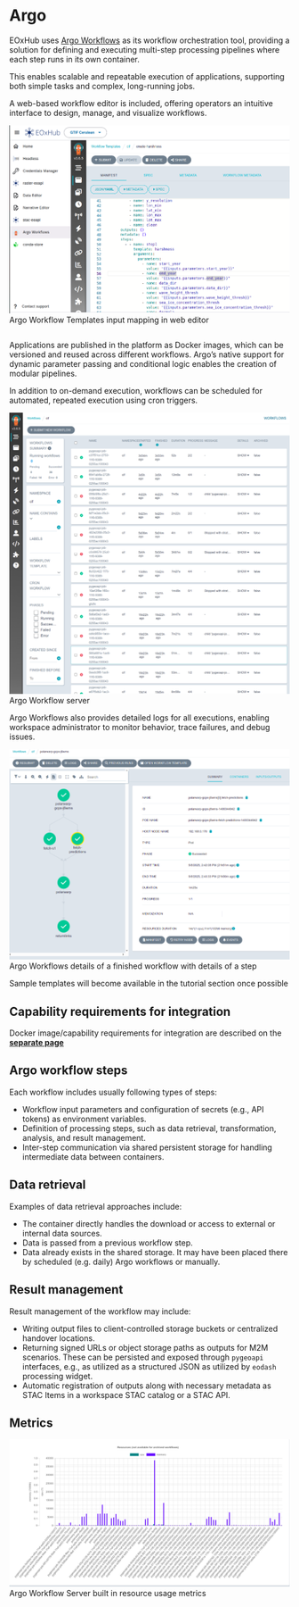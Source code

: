 # Argo

EOxHub uses [Argo Workflows](https://argoproj.github.io/workflows/) as its workflow orchestration tool, providing a solution for defining and executing multi-step processing pipelines where each step runs in its own container.

This enables scalable and repeatable execution of applications, supporting both simple tasks and complex, long-running jobs.

A web-based workflow editor is included, offering operators an intuitive interface to design, manage, and visualize workflows.

![argo_editor](assets/argo_editor.png)
Argo Workflow Templates input mapping in web editor

```{note} Like any other application Conda Store might not be available in your EOxHub Workspace. Contact your workspace admin to change this.
```

Applications are published in the platform as Docker images, which can be versioned and reused across different workflows. Argo’s native support for dynamic parameter passing and conditional logic enables the creation of modular pipelines.

In addition to on-demand execution, workflows can be scheduled for automated, repeated execution using cron triggers.

![argo_workflows](assets/argo_workflows.png)
Argo Workflow server

Argo Workflows also provides detailed logs for all executions, enabling workspace administrator to monitor behavior, trace failures, and debug issues.

![argo_workflow_single_job](assets/argo_workflow_single_job.png)
Argo Workflows details of a finished workflow with details of a step

Sample templates will become available in the tutorial section once possible

## Capability requirements for integration

Docker image/capability requirements for integration are described on the [**separate page**](capability_integration.md)

## Argo workflow steps

Each workflow includes usually following types of steps:
- Workflow input parameters and configuration of secrets (e.g., API tokens) as environment variables.
- Definition of processing steps, such as data retrieval, transformation, analysis, and result management.
- Inter-step communication via shared persistent storage for handling intermediate data between containers.

## Data retrieval
Examples of data retrieval approaches include:
- The container directly handles the download or access to external or internal data sources.
- Data is passed from a previous workflow step.
- Data already exists in the shared storage. It may have been placed there by scheduled (e.g. daily) Argo workflows or manually.

## Result management
Result management of the workflow may include:
- Writing output files to client-controlled storage buckets or centralized handover locations.
- Returning signed URLs or object storage paths as outputs for M2M scenarios. These can be persisted and exposed through `pygeoapi` interfaces, e.g., as utilized as a structured JSON as utilized by `eodash` processing widget.
- Automatic registration of outputs along with necessary metadata as STAC Items in a workspace STAC catalog or a STAC API.


## Metrics

![argo_past_runs_statistics](assets/argo_past_runs_statistics.png)
Argo Workflow Server built in resource usage metrics
